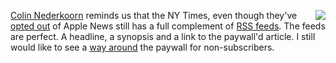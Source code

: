 <img src="http://scripting.com/images/2017/08/05/loveRss.png" border="0" align="right"><a href="https://twitter.com/alphacolin/status/1277822149781147648">Colin Nederkoorn</a> reminds us that the NY Times, even though they've <a href="https://nypost.com/2020/06/29/new-york-times-pulls-out-of-apple-news-partnership/">opted out</a> of Apple News still has a full complement of <a href="https://archive.nytimes.com/www.nytimes.com/services/xml/rss/index.html">RSS feeds</a>. The feeds are perfect. A headline, a synopsis and a link to the paywall'd article. I still would like to see a <a href="http://scripting.com/2020/06/16/133627.html?title=newsHasBeenUnbundled">way around</a> the paywall for non-subscribers. 
